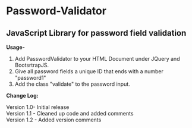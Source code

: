 <h1>Password-Validator</h1>
<h2>JavaScript Library for password field validation</h2>

<b>Usage-</b>
<ol>
	<li>Add PasswordValidator to your HTML Document under JQuery and BootsrtrapJS.</li>
<li>Give all password fields a unique ID that ends with a number "password1"</li>
<li>Add the class "validate" to the password input.</li>
</ol>
<b>Change Log:</b>	
<p>
Version 1.0- Initial release<br/>
Version 1.1 - Cleaned up code and added comments<br/>
Version 1.2 - Added version comments<br/>
</p>
